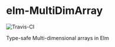 # elm-MultiDimArray

![Travis-CI](https://travis-ci.org/JoeyEremondi/elm-MultiDimArray.svg)

Type-safe Multi-dimensional arrays in Elm
